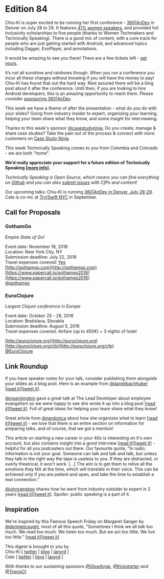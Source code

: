 # Edition 84

Chiu-Ki is super excited to be running her first conference - [360|AnDev](http://360andev.com/) in Denver on July 28 to 29. It features [41% women speakers](http://360andev.com/speakers/), and provided full inclusivity scholarships to five people (thanks to Women Techmakers and Technically Speaking). There is a good mix of content, with a core track for people who are just getting started with Android, and advanced topics including Dagger, ExoPlayer, and annotations.

It would be amazing to see you there! There are a few tickets left - [get yours](http://360andev.com/#tile_registration). 

It’s not all sunshine and rainbows though. When you run a conference you incur all these charges without knowing if you will have the money to pay! Chiu-Ki has found that out the hard way. Rest assured there will be a blog post about it after the conference. Until then, if you are looking to hire Android developers, this is an amazing opportunity to reach them. Please consider [sponsoring 360|AnDev](http://360andev.com/sponsorship).

This week we have a theme of after the presentation - what do you do with your slides? Going from industry insider to expert, organizing your learning, helping your team share what they know, and some insight for interviewing.

Thanks to this week's sponsor [@casestudyninja](http://twitter.com/casestudyninja), Do you create, manage & share case studies? Take the pain out of the process & connect with more customers on [Case Study Ninja](http://www.casestudyninja.com/).

This week Technically Speaking comes to you from Colombia and Colorado - we are both "home". 

**We’d really appreciate your support for a future edition of Technically Speaking [[more info](http://www.techspeak.email/sponsorship/)].**  

*Technically Speaking is Open Source, which means you can find everything on [Github](https://github.com/catehstn/technically-speaking/) and you can also [submit issues](https://github.com/catehstn/technically-speaking/issues/new) with CfPs and content!*  

Our upcoming talks: Chiu-Ki is running [360|AnDev in Denver, July 28-29](http://360andev.com/). Cate is co-mc at [Try!Swift NYC](http://www.tryswiftnyc.com/) in September.

## Call for Proposals

### GothamGo
*Empire State of Go!*
 
Event date: November 18, 2016  
Location: New York City, NY  
Submission deadline: July 22, 2016  
Travel expenses covered: [Yes](https://twitter.com/gothamgo/status/750398991922302976)  
[http://gothamgo.com](http://gothamgo.com)  
[https://www.papercall.io/gothamgo2016](https://www.papercall.io/gothamgo2016)  
[@gothamgo](https://twitter.com/gothamgo)

### EuroClojure
*Largest Clojure conference in Europe*
 
Event date: October 25 - 26, 2016  
Location: Bratislava, Slovakia  
Submission deadline: August 5, 2016  
Travel expenses covered: Airfare (up to 450€) + 3 nights of hotel  

[http://euroclojure.org](http://euroclojure.org)  
[http://euroclojure.org/cfp](http://euroclojure.org/cfp)  
[@EuroClojure](https://twitter.com/EuroClojure)


## Link Roundup

If you have speaker notes for your talk, consider publishing them alongside your slides as a blog post. Here is an example from [@danielbachhuber](https://twitter.com/danielbachhuber) [[read it](http://bit.ly/29fWsXV)][[tweet it](https://twitter.com/home?status=My%20condolences,%20you're%20now%20the%20maintainer%20of%20a%20popular%20open%20source%20project%20by%20%40danielbachhuber%20http%3A//bit.ly/29fWsXV%20via%20%40techspeakdigest)].  

[@mseckington](http://twitter.com/mseckington) gave a great talk at The Lead Developer about employee evangelism so we were happy to see she wrote it up into a blog post [[read it](http://missgeeky.com/2016/07/07/employee-evangelism-make-team-badass/)][[tweet it](https://twitter.com/home?status=Employee%20Evangelism%3A%20Make%20Your%20Team%20Badass%20-%20Miss%20Geeky%20by%20%40mseckington%20http%3A//missgeeky.com/2016/07/07/employee-evangelism-make-team-badass/%20via%20%40techspeakdigest)]. Full of great ideas for helping your team share what they know!

Great article from [@nerdonica](http://twitter.com/nerdonica) about how she organizes what to learn [[read it](https://mathonsunday.github.io/blog/post/my-method/)][[tweet it](https://twitter.com/home?status=My%20Method%20For%20Prioritizing%20What%20To%20Learn%20%C2%B7%20Nerdonica%20by%20%40nerdonica%20https%3A//mathonsunday.github.io/blog/post/my-method/%20via%20%40techspeakdigest)] - we love that there is an entire section on information for preparing talks, and of course, that we got a mention!

This article on starting a new career in your 40s is interesting on it's own account, but also contains insight into a good interview [[read it](http://www.lennyletter.com/work/a444/screw-mastery/)][[tweet it](https://twitter.com/home?status=Screw%20Mastery%20http%3A//www.lennyletter.com/work/a444/screw-mastery/%20via%20%40techspeakdigest)] - helpful for all you podcasters out there. Our favourite quote, "In radio, information is not your goal. Someone can talk and talk and talk, but unless they talk in the right way the tape is useless to you. If they are distracted, or overly theatrical, it won't work. [...] The aim is to get them to relive all the emotions they felt at the time, which will translate in their voice. This can be achieved only if you are patient and open, and take the time to establish a real connection."

[@johnrampton](twitter.com/johnrampton) shares how he went from industry outsider to expert in 2 years [[read it](http://on.inc.com/29dHUDK)][[tweet it](https://twitter.com/home?status=How%20I%20Went%20From%20Industry%20Outsider%20to%20Expert%20in%202%20Years%20by%20%40johnrampton%20http%3A//on.inc.com/29dHUDK%20via%20%40techspeakdigest)]. Spoiler: public speaking is a part of it.  

## Inspiration

We're inspired by this Famous Speech Friday on Margaret Sanger by [@dontgetcaught](http://twitter.com/dontgetcaught), most of all this quote, "Sometimes I think we all talk too much. We read too much. We listen too much. But we act too little. We live too little." [[read it](http://eloquentwoman.blogspot.com/2016/07/famous-speech-friday-margaret-sangers.html)][[tweet it](https://twitter.com/home?status=Famous%20Speech%20Friday%3A%20Margaret%20Sanger's%201929%20self-silencing%20speech%20by%20%40dontgetcaught%20http%3A//bit.ly/29Aap1o%20via%20%40techspeakdigest)] 
  
  
This digest is brought to you by  
Chiu-Ki [ [twitter](https://twitter.com/chiuki) | [blog](http://blog.sqisland.com/) | [lanyrd](http://lanyrd.com/profile/chiuki/) ]  
Cate [ [twitter](https://twitter.com/catehstn) | [blog](http://www.catehuston.com/blog/) | [lanyrd](http://lanyrd.com/profile/catehstn/) ]

*With thanks to our sustaining sponsors [@Glowforge](http://twitter.com/glowforge), [@Kickstarter](http://twitter.com/kickstarter) and [@TravisCI](http://twitter.com/travisci).*
